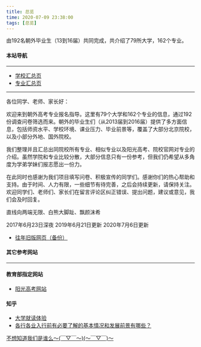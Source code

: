 ```yaml
---
title: 总览
time: 2020-07-09 23:38:00
tags: [总览]
---
```

由192名朝外毕业生（13到16届）共同完成，共介绍了79所大学，162个专业。
#### 本站导航
***
- [学校汇总页](https://univgo.github.io/2020/07/09/%E5%AD%A6%E6%A0%A1%E6%B1%87%E6%80%BB%E9%A1%B5/)
- [专业汇总页](https://univgo.github.io/2020/07/09/%E4%B8%93%E4%B8%9A%E6%B1%87%E6%80%BB%E9%A1%B5/)

***
各位同学、老师、家长好：

欢迎来到朝外高考专业报名指导。这里有79个大学和162个专业的信息，通过192份调查问卷筛选而来。朝外的毕业生们（从2013届到2016届）提供了多方面信息，包括师资水平、学校环境、课业压力、毕业前景等，覆盖了大部分北京院校，以及小部分外地、国外院校。

我们整理并且汇总出同院校所有专业、相似专业以及阳光高考、院校官网对专业的介绍。虽然学院和专业比较分散，大部分信息只有一份参考，但我们仍希望从多角度为学弟学妹们报志愿出一份力。

在此同时也感谢为我们项目填写问卷、积极宣传的同学们。感谢你们的热心帮助和支持。由于时间、人力有限，一些细节有待完善，之后会持续更新，请保持关注。欢迎同学们、老师们、家长们在留言评论区纠正错误、提出问题，建议或意见，我们会及时回复。

直线向两端无限、白熊大脚趾、飘颜沫希

2017年6月23日深夜
2019年6月21日更新
2020年7月6日更新

- [往年旧版网页（备份）](https://www.jianshu.com/p/445daeb4fa00)

#### 其它参考网站
***
#### 教育部指定网站

- [阳光高考网站](http://gaokao.chsi.com.cn/)

#### 知乎
- [大学就读体验](https://www.zhihu.com/topic/20005933#1298)
- [各行各业入行前有必要了解的基本情况和发展前景有哪些？](https://www.zhihu.com/question/20295042)



[不想知道我们是谁么～(￣▽￣～)(～￣▽￣)～](https://univgo.github.io/2020/07/10/关于我们)
